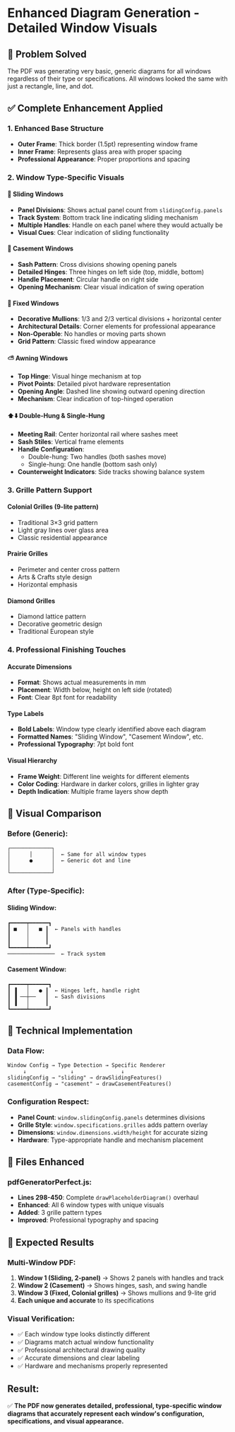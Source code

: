 # Enhanced Diagram Generation - Detailed Window Visuals

## 🎯 Problem Solved
The PDF was generating very basic, generic diagrams for all windows regardless of their type or specifications. All windows looked the same with just a rectangle, line, and dot.

## ✅ Complete Enhancement Applied

### 1. **Enhanced Base Structure**
- **Outer Frame**: Thick border (1.5pt) representing window frame
- **Inner Frame**: Represents glass area with proper spacing
- **Professional Appearance**: Proper proportions and spacing

### 2. **Window Type-Specific Visuals**

#### **🔄 Sliding Windows**
- **Panel Divisions**: Shows actual panel count from `slidingConfig.panels`
- **Track System**: Bottom track line indicating sliding mechanism
- **Multiple Handles**: Handle on each panel where they would actually be
- **Visual Cues**: Clear indication of sliding functionality

#### **🚪 Casement Windows**
- **Sash Pattern**: Cross divisions showing opening panels
- **Detailed Hinges**: Three hinges on left side (top, middle, bottom)
- **Handle Placement**: Circular handle on right side
- **Opening Mechanism**: Clear visual indication of swing operation

#### **🏢 Fixed Windows**
- **Decorative Mullions**: 1/3 and 2/3 vertical divisions + horizontal center
- **Architectural Details**: Corner elements for professional appearance
- **Non-Operable**: No handles or moving parts shown
- **Grid Pattern**: Classic fixed window appearance

#### **⛅ Awning Windows**
- **Top Hinge**: Visual hinge mechanism at top
- **Pivot Points**: Detailed pivot hardware representation
- **Opening Angle**: Dashed line showing outward opening direction
- **Mechanism**: Clear indication of top-hinged operation

#### **⬆️⬇️ Double-Hung & Single-Hung**
- **Meeting Rail**: Center horizontal rail where sashes meet
- **Sash Stiles**: Vertical frame elements
- **Handle Configuration**: 
  - Double-hung: Two handles (both sashes move)
  - Single-hung: One handle (bottom sash only)
- **Counterweight Indicators**: Side tracks showing balance system

### 3. **Grille Pattern Support**

#### **Colonial Grilles** (9-lite pattern)
- Traditional 3×3 grid pattern
- Light gray lines over glass area
- Classic residential appearance

#### **Prairie Grilles**
- Perimeter and center cross pattern
- Arts & Crafts style design
- Horizontal emphasis

#### **Diamond Grilles**
- Diamond lattice pattern
- Decorative geometric design
- Traditional European style

### 4. **Professional Finishing Touches**

#### **Accurate Dimensions**
- **Format**: Shows actual measurements in mm
- **Placement**: Width below, height on left side (rotated)
- **Font**: Clear 8pt font for readability

#### **Type Labels**
- **Bold Labels**: Window type clearly identified above each diagram
- **Formatted Names**: "Sliding Window", "Casement Window", etc.
- **Professional Typography**: 7pt bold font

#### **Visual Hierarchy**
- **Frame Weight**: Different line weights for different elements
- **Color Coding**: Hardware in darker colors, grilles in lighter gray
- **Depth Indication**: Multiple frame layers show depth

## 🎨 Visual Comparison

### Before (Generic):
```
┌─────────────┐
│      │      │  ← Same for all window types
│      ●      │  ← Generic dot and line
│             │
└─────────────┘
```

### After (Type-Specific):

#### Sliding Window:
```
┏━━━━━┯━━━━━━┓
┃ ■   │   ■ ┃  ← Panels with handles
┃     │     ┃
┃     │     ┃
┗━━━━━┷━━━━━━┛
───────────────  ← Track system
```

#### Casement Window:
```
┏━━━━━┯━━━━━━┓
┃ ▐   │   ● ┃  ← Hinges left, handle right
┃ ▐ ──┼──   ┃  ← Sash divisions
┃ ▐   │     ┃
┗━━━━━┷━━━━━━┛
```

## 🔧 Technical Implementation

### Data Flow:
```
Window Config → Type Detection → Specific Renderer
     ↓              ↓               ↓
slidingConfig → "sliding" → drawSlidingFeatures()
casementConfig → "casement" → drawCasementFeatures()
```

### Configuration Respect:
- **Panel Count**: `window.slidingConfig.panels` determines divisions
- **Grille Style**: `window.specifications.grilles` adds pattern overlay
- **Dimensions**: `window.dimensions.width/height` for accurate sizing
- **Hardware**: Type-appropriate handle and mechanism placement

## 📁 Files Enhanced

### pdfGeneratorPerfect.js:
- **Lines 298-450**: Complete `drawPlaceholderDiagram()` overhaul
- **Enhanced**: All 6 window types with unique visuals
- **Added**: 3 grille pattern types
- **Improved**: Professional typography and spacing

## 🎯 Expected Results

### Multi-Window PDF:
1. **Window 1 (Sliding, 2-panel)** → Shows 2 panels with handles and track
2. **Window 2 (Casement)** → Shows hinges, sash, and swing handle  
3. **Window 3 (Fixed, Colonial grilles)** → Shows mullions and 9-lite grid
4. **Each unique and accurate** to its specifications

### Visual Verification:
- ✅ Each window type looks distinctly different
- ✅ Diagrams match actual window functionality  
- ✅ Professional architectural drawing quality
- ✅ Accurate dimensions and clear labeling
- ✅ Hardware and mechanisms properly represented

## Result:
✅ **The PDF now generates detailed, professional, type-specific window diagrams that accurately represent each window's configuration, specifications, and visual appearance.**